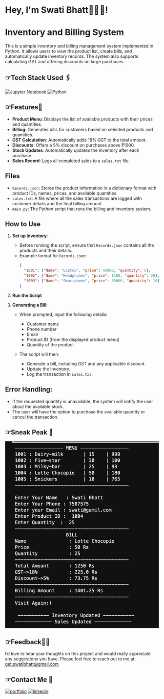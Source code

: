 # Hey, I'm Swati Bhatt👩🏻‍💻!

# Inventory and Billing System

This is a simple inventory and billing management system implemented in Python. 
It allows users to view the product list, create bills, and automatically update inventory records.
The system also supports calculating GST and offering discounts on large purchases.


##  ☞Tech Stack Used 🖇️
![Jupyter Notebook](https://img.shields.io/badge/jupyter-%23FA0F00.svg?style=for-the-badge&logo=jupyter&logoColor=white)
![Python](https://img.shields.io/badge/python-3670A0?style=for-the-badge&logo=python&logoColor=ffdd54)


##  ☞Features🧐
- **Product Menu**: Displays the list of available products with their prices and quantities.
- **Billing**: Generates bills for customers based on selected products and quantities.
- **GST Calculation**: Automatically adds 18% GST to the total amount.
- **Discounts**: Offers a 5% discount on purchases above ₹1000.
- **Stock Updates**: Automatically updates the inventory after each purchase.
- **Sales Record**: Logs all completed sales to a `sales.txt` file.

## Files

- `Records.json`: Stores the product information in a dictionary format with product IDs, names, prices, and available quantities.
- `sales.txt`: A file where all the sales transactions are logged with customer details and the final billing amount.
- `main.py`: The Python script that runs the billing and inventory system.

## How to Use

1. **Set up Inventory**:
    - Before running the script, ensure that `Records.json` contains all the products and their details.
    - Example format for `Records.json`:
      ```json
      {
        "1001": {"Name": "Laptop", "price": 45000, "quantity": 5},
        "1002": {"Name": "Headphones", "price": 1500, "quantity": 20},
        "1003": {"Name": "Smartphone", "price": 30000, "quantity": 10}
      }
      ```

2. **Run the Script**

3. **Generating a Bill**:
    - When prompted, input the following details:
        - Customer name
        - Phone number
        - Email
        - Product ID (from the displayed product menu)
        - Quantity of the product
    
    - The script will then:
        - Generate a bill, including GST and any applicable discount.
        - Update the inventory.
        - Log the transaction in `sales.txt`.

## Error Handling:
- If the requested quantity is unavailable, the system will notify the user about the available stock.
- The user will have the option to purchase the available quantity or cancel the transaction.

##  ☞Sneak Peak 🫣
![App Screenshot](demo1.png)

##  ☞Feedback✍🏻
I’d love to hear your thoughts on this project and would really appreciate any suggestions you have. Please feel free to reach out to me at:
get.swatibhatt@gmail.com


##  ☞Contact Me 📩
[![portfolio](https://img.shields.io/badge/my_portfolio-000?style=for-the-badge&logo=undertale&logoColor=E71D29)](https://swati-bhatt.github.io/Portfolio/) 
[![linkedin](https://img.shields.io/badge/linkedin-0A66C2?style=for-the-badge&logo=linkedin&logoColor=white)](https://linkedin.com/in/swatibhatt153)
